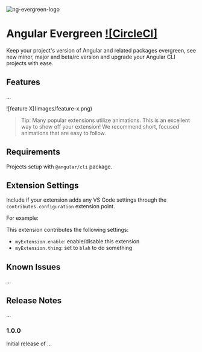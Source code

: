 ![ng-evergreen-logo](https://user-images.githubusercontent.com/822159/58744159-61fdae80-840c-11e9-82bf-5d884aaad0f4.png)

# Angular Evergreen [![CircleCI]](https://circleci.com/gh/duluca/angular-evergreen/tree/master)

Keep your project's version of Angular and related packages evergreen, see new minor, major and beta/rc version and upgrade your Angular CLI projects with ease.

## Features

...

\!\[feature X\]\(images/feature-x.png\)

> Tip: Many popular extensions utilize animations. This is an excellent way to show off your extension! We recommend short, focused animations that are easy to follow.

## Requirements

Projects setup with `@angular/cli` package.

## Extension Settings

Include if your extension adds any VS Code settings through the `contributes.configuration` extension point.

For example:

This extension contributes the following settings:

* `myExtension.enable`: enable/disable this extension
* `myExtension.thing`: set to `blah` to do something

## Known Issues

...

## Release Notes

...

### 1.0.0

Initial release of ...
